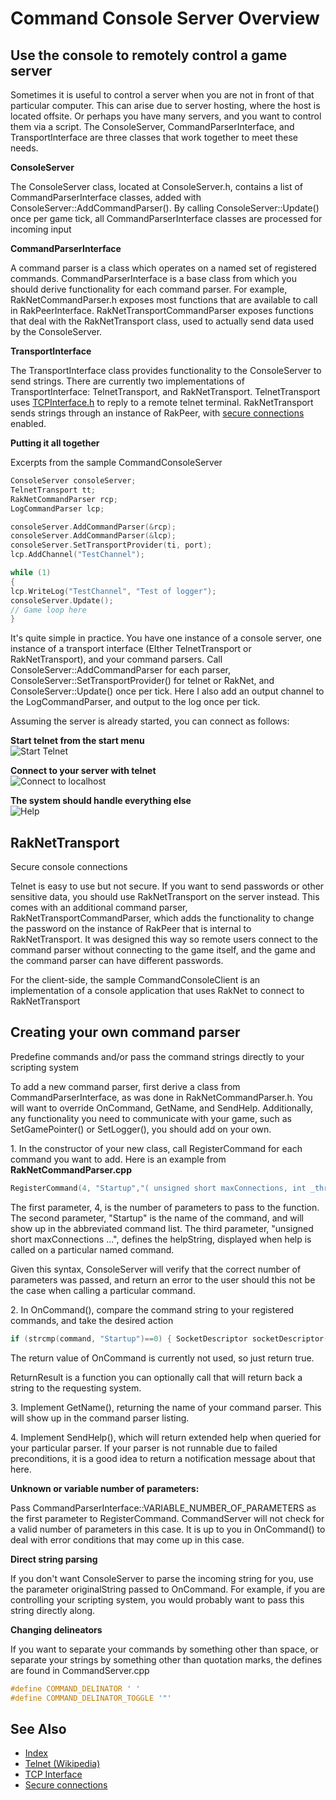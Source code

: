 # Command Console Server Overview 

## Use the console to remotely control a game server

Sometimes it is useful to control a server when you are not in front of that particular computer. This can arise due to server hosting, where the host is located offsite. Or perhaps you have many servers, and you want to control them via a script. The ConsoleServer, CommandParserInterface, and TransportInterface are three classes that work together to meet these needs.

**ConsoleServer**

The ConsoleServer class, located at ConsoleServer.h, contains a list of CommandParserInterface classes, added with ConsoleServer::AddCommandParser(). By calling ConsoleServer::Update() once per game tick, all CommandParserInterface classes are processed for incoming input

**CommandParserInterface**

A command parser is a class which operates on a named set of registered commands. CommandParserInterface is a base class from which you should derive functionality for each command parser. For example, RakNetCommandParser.h exposes most functions that are available to call in RakPeerInterface. RakNetTransportCommandParser exposes functions that deal with the RakNetTransport class, used to actually send data used by the ConsoleServer.

**TransportInterface**

The TransportInterface class provides functionality to the ConsoleServer to send strings. There are currently two implementations of TransportInterface: TelnetTransport, and RakNetTransport. TelnetTransport uses [TCPInterface.h](tcpinterface.html) to reply to a remote telnet terminal. RakNetTransport sends strings through an instance of RakPeer, with [secure connections](secureconnections.html) enabled.

**Putting it all together**

Excerpts from the sample CommandConsoleServer

```cpp
ConsoleServer consoleServer;  
TelnetTransport tt;  
RakNetCommandParser rcp;  
LogCommandParser lcp;

consoleServer.AddCommandParser(&rcp);  
consoleServer.AddCommandParser(&lcp);  
consoleServer.SetTransportProvider(ti, port);  
lcp.AddChannel("TestChannel");  

while (1)  
{  
lcp.WriteLog("TestChannel", "Test of logger");  
consoleServer.Update();  
// Game loop here  
}
```

It's quite simple in practice. You have one instance of a console server, one instance of a transport interface (EIther TelnetTransport or RakNetTransport), and your command parsers. Call ConsoleServer::AddCommandParser for each parser, ConsoleServer::SetTransportProvider() for telnet or RakNet, and ConsoleServer::Update() once per tick. Here I also add an output channel to the LogCommandParser, and output to the log once per tick.

Assuming the server is already started, you can connect as follows:

**Start telnet from the start menu**  
![Start Telnet](telnet1.jpg)

**Connect to your server with telnet**  
![Connect to localhost](telnet2.jpg)

**The system should handle everything else**  
![Help](telnet3.jpg)

## RakNetTransport

Secure console connections

Telnet is easy to use but not secure. If you want to send passwords or other sensitive data, you should use RakNetTransport on the server instead. This comes with an additional command parser, RakNetTransportCommandParser, which adds the functionality to change the password on the instance of RakPeer that is internal to RakNetTransport. It was designed this way so remote users connect to the command parser without connecting to the game itself, and the game and the command parser can have different passwords.

For the client-side, the sample CommandConsoleClient is an implementation of a console application that uses RakNet to connect to RakNetTransport

## Creating your own command parser

Predefine commands and/or pass the command strings directly to your scripting system

To add a new command parser, first derive a class from CommandParserInterface, as was done in RakNetCommandParser.h. You will want to override OnCommand, GetName, and SendHelp. Additionally, any functionality you need to communicate with your game, such as SetGamePointer() or SetLogger(), you should add on your own.

1\. In the constructor of your new class, call RegisterCommand for each command you want to add. Here is an example from **RakNetCommandParser.cpp**

```cpp
RegisterCommand(4, "Startup","( unsigned short maxConnections, int _threadSleepTimer, unsigned short localPort, const char *forceHostAddress );");
```

The first parameter, 4, is the number of parameters to pass to the function. The second parameter, "Startup" is the name of the command, and will show up in the abbreviated command list. The third parameter, "unsigned short maxConnections ...", defines the helpString, displayed when help is called on a particular named command.

Given this syntax, ConsoleServer will verify that the correct number of parameters was passed, and return an error to the user should this not be the case when calling a particular command.

2\. In OnCommand(), compare the command string to your registered commands, and take the desired action

```cpp
if (strcmp(command, "Startup")==0) { SocketDescriptor socketDescriptor((unsigned short)atoi(parameterList[1]), parameterList[3]); ReturnResult(peer->Startup((unsigned short)atoi(parameterList[0]), atoi(parameterList[2]), &socketDescriptor, 1), command, transport, systemAddress); }
```

The return value of OnCommand is currently not used, so just return true.

ReturnResult is a function you can optionally call that will return back a string to the requesting system.

3\. Implement GetName(), returning the name of your command parser. This will show up in the command parser listing.

4\. Implement SendHelp(), which will return extended help when queried for your particular parser. If your parser is not runnable due to failed preconditions, it is a good idea to return a notification message about that here.

**Unknown or variable number of parameters:**

Pass CommandParserInterface::VARIABLE_NUMBER_OF_PARAMETERS as the first parameter to RegisterCommand. CommandServer will not check for a valid number of parameters in this case. It is up to you in OnCommand() to deal with error conditions that may come up in this case.

**Direct string parsing**

If you don't want ConsoleServer to parse the incoming string for you, use the parameter originalString passed to OnCommand. For example, if you are controlling your scripting system, you would probably want to pass this string directly along.

**Changing delineators**

If you want to separate your commands by something other than space, or separate your strings by something other than quotation marks, the defines are found in CommandServer.cpp

```cpp
#define COMMAND_DELINATOR ' '  
#define COMMAND_DELINATOR_TOGGLE '"'
```

## See Also 

* [Index](index.html)  
* [Telnet (Wikipedia)](http://en.wikipedia.org/wiki/TELNET)  
* [TCP Interface](tcpinterface.html)  
* [Secure connections](secureconnections.html)  
